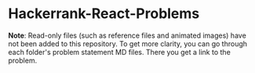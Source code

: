 # Hackerrank-React-Problems

**Note**: Read-only files (such as reference files and animated images) have not been added to this repository. To get more clarity, you can go through each folder's problem statement MD files. There you get a link to the problem. 